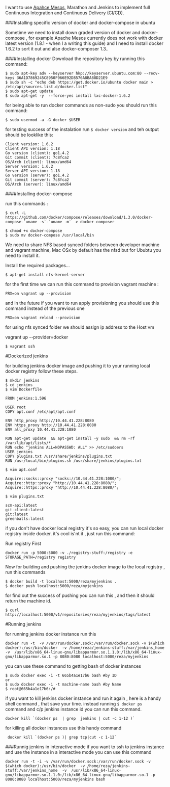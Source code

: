 I want to use [Apahce Mesos](http://http://mesos.apache.org/), Marathon and  Jenkins to implement full Continuous Integration and Continuous Delivery (CI/CD).


###Installing specific version of docker and docker-compose in ubuntu

Sometime we need to install down graded version of docker and docker-compose , for example Apache Mesos currently does not work with docker latest version (1.8.1 - when I a writing this guide) and I need to install docker 1.6.2 to sort it out and alse docker-composer 1.3..

####Installing docker
Download the repository key by running this command:

```shell
$ sudo apt-key adv --keyserver hkp://keyserver.ubuntu.com:80 --recv-keys 36A1D7869245C8950F966E92D8576A8BA88D21E9
$ sudo sh -c "echo deb https://get.docker.io/ubuntu docker main > /etc/apt/sources.list.d/docker.list"
$ sudo apt-get update
$ sudo apt-get -y  --force-yes install lxc-docker-1.6.2

```
for being able to run docker commands as non-sudo you should run this command:

```shell
$ sudo usermod -a -G docker $USER
```
for testing success of the instalation run `$ docker version` and teh output should be looklike this:
```
Client version: 1.6.2
Client API version: 1.18
Go version (client): go1.4.2
Git commit (client): 7c8fca2
OS/Arch (client): linux/amd64
Server version: 1.6.2
Server API version: 1.18
Go version (server): go1.4.2
Git commit (server): 7c8fca2
OS/Arch (server): linux/amd64
```

####Installing docker-compose

run this commands :

```shell
$ curl -L https://github.com/docker/compose/releases/download/1.3.0/docker-compose-`uname -s`-`uname -m`  > docker-composer

$ chmod +x docker-compose
$ sudo mv docker-compose /usr/local/bin

```

We need to share NFS based synced folders between developer machine and vagrant machine, Mac OSx
by default has the nfsd but for Ububtu you need to install it.

Install the required packages...

```shell
$ apt-get install nfs-kernel-server
```
for the first time we can run this command to provision vagrant machine :
```shell
PRX=on vagrant up --provision
```
and in the future if you want to run apply provisioning you should use this command  instead of the previous one
```shell
PRX=on vagrant reload --provision
```

for using nfs synced folder we should assign ip address to the Host vm

vagrant up --provider=docker

```shell
$ vagrant ssh
```

#Dockerized jenkins

for building jenkins docker image and pushing it to your running local docker registry follow these steps.

```shell
$ mkdir jenkins
$ cd jenkins
$ vim Dockerfile
```

```yamil
FROM jenkins:1.596

USER root
COPY apt.conf /etc/apt/apt.conf

ENV http_proxy http://10.44.41.228:8080
ENV https_proxy http://10.44.41.228:8080
ENV all_proxy 10.44.41.228:1080

RUN apt-get update  && apt-get install -y sudo  && rm -rf /var/lib/apt/lists/*
RUN echo "jenkins ALL=NOPASSWD: ALL" >> /etc/sudoers
USER jenkins
COPY plugins.txt /usr/share/jenkins/plugins.txt
RUN /usr/local/bin/plugins.sh /usr/share/jenkins/plugins.txt
```

```shell
$ vim apt.conf
```

```
Acquire::socks::proxy "socks://10.44.41.228:1080/";
Acquire::http::proxy "http://10.44.41.228:8080/";
Acquire::https::proxy "http://10.44.41.228:8080/";
```
```shell
$ vim plugins.txt
```
```yamil
scm-api:latest
git-client:latest
git:latest
greenballs:latest
```

if you don't have docker local registry it's so easy, you can run local docker registry inside docker. it's cool is'nt it , just run this command:

Run registry First

```shell
docker run -p 5000:5000 -v ./registry-stuff:/registry -e STORAGE_PATH=/registry registry
```


Now for building and pushing the jenkins docker image to the local registry , run this commands

```shell
$ docker build -t localhost:5000/reza/myjenkins .
$ docker push localhost:5000/reza/myjenkins
```
for find out the success of pushing you can run this , and then it should return the machine id.
```shell
$ curl http://localhost:5000/v1/repositories/reza/myjenkins/tags/latest
```

#Running  jenkins

for running jenkins docker instance run this

```shell
docker run -t  -v /var/run/docker.sock:/var/run/docker.sock -v $(which docker):/usr/bin/docker  -v /home/reza/jenkins-stuff:/var/jenkins_home  -v  /usr/lib/x86_64-linux-gnu/libapparmor.so.1.1.0:/lib/x86_64-linux-gnu/libapparmor.so.1 -p 8080:8080 localhost:5000/reza/myjenkins
```

 you can use these command to getting bash of docker instances

``` shell getting bash from contariner
$ sudo docker exec -i -t 665b4a1e17b6 bash #by ID
or
$ sudo docker exec -i -t machine-name bash #by Name
$ root@665b4a1e17b6:/#
```


if you want to kill jenkins docker instance and run it again , here is a handy shell command , that save your time. instead running `$ docker ps ` command and c/p jenkins instance id you can run this command.


```jenkins
docker kill `(docker ps  | grep  jenkins | cut -c 1-12 )`
```
for killing all docker instances use this handy command

```shell
 docker kill `(docker ps )| grep tcp|cut -c 1-12`
```
###Runnig jenkins in interactive mode
if you want to ssh to jenkins instance and use the instance in a interactive mode you can use this command

```shell
docker run -t -i -v /var/run/docker.sock:/var/run/docker.sock -v $(which docker):/usr/bin/docker  -v /home/reza/jenkins-stuff:/var/jenkins_home  -v  /usr/lib/x86_64-linux-gnu/libapparmor.so.1.1.0:/lib/x86_64-linux-gnu/libapparmor.so.1 -p 8080:8080 localhost:5000/reza/myjenkins bash

```
